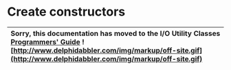 <a href='Hidden comment: 
$Rev$
$Date$
'></a>

# Create constructors #

| Sorry, this documentation has moved to the I/O Utility Classes **[Programmers' Guide](http://wiki.delphidabbler.com/index.php/Docs/TPJPipeCreate)** ![http://www.delphidabbler.com/img/markup/off-site.gif](http://www.delphidabbler.com/img/markup/off-site.gif) |
|:------------------------------------------------------------------------------------------------------------------------------------------------------------------------------------------------------------------------------------------------------------------|